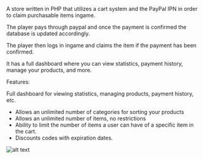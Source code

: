 A store written in PHP that utilizes a cart system and the PayPal IPN in order to claim purchasable items ingame.

The player pays through paypal and once the payment is confirmed the database is updated accordingly.

The player then logs in ingame and claims the item if the payment has been confirmed.



It has a full dashboard where you can view statistics, payment history, manage your products, and more.


Features:

Full dashboard for viewing statistics, managing products, payment history, etc.
* Allows an unlimited number of categories for sorting your products
* Allows an unlimited number of items, no restrictions
* Ability to limit the number of items a user can have of a specific item in the cart.
* Discounts codes with expiration dates.


![alt text](https://imgur.com/a/itdpMrf)
